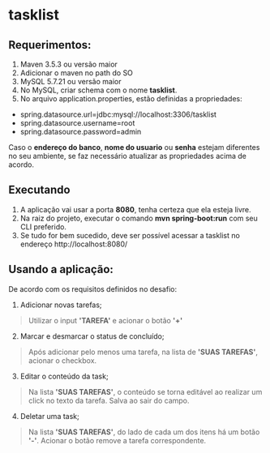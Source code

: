 # tasklist

## Requerimentos:

1) Maven 3.5.3 ou versão maior
2) Adicionar o maven no path do SO
3) MySQL 5.7.21 ou versão maior
4) No MySQL, criar schema com o nome **tasklist**.
5) No arquivo application.properties, estão definidas a propriedades:
  - spring.datasource.url=jdbc:mysql://localhost:3306/tasklist
  - spring.datasource.username=root
  - spring.datasource.password=admin
  
  Caso o **endereço do banco**, **nome do usuario** ou **senha** estejam diferentes no seu ambiente, se faz necessário atualizar as propriedades acima de acordo.
  
## Executando

1) A aplicação vai usar a porta **8080**, tenha certeza que ela esteja livre.
2) Na raiz do projeto, executar o comando **mvn spring-boot:run** com seu CLI preferido.
3) Se tudo for bem sucedido, deve ser possível acessar a tasklist no endereço http://localhost:8080/

## Usando a aplicação:
De acordo com os requisitos definidos no desafio:

1) Adicionar novas tarefas;
> Utilizar o input **'TAREFA'** e acionar o botão **'+'**

2) Marcar e desmarcar o status de concluído;
> Após adicionar pelo menos uma tarefa, na lista de **'SUAS TAREFAS'**, acionar o checkbox.

3) Editar o conteúdo da task;
> Na lista **'SUAS TAREFAS'**, o conteúdo se torna editável ao realizar um click no texto da tarefa. Salva ao sair do campo.

4) Deletar uma task;
> Na lista **'SUAS TAREFAS'**, do lado de cada um dos itens há um botão **'-'**. Acionar o botão remove a tarefa correspondente.



